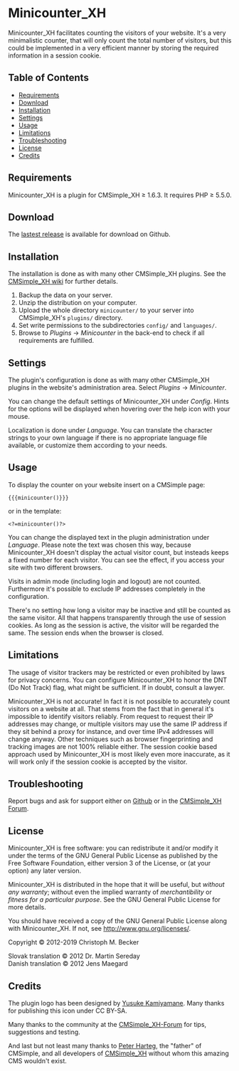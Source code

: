 # Minicounter\_XH

Minicounter\_XH facilitates counting the visitors of your website. It's
a very minimalistic counter, that will only count the total number of
visitors, but this could be implemented in a very efficient manner by
storing the required information in a session cookie.

## Table of Contents

  - [Requirements](#requirements)
  - [Download](#download)
  - [Installation](#installation)
  - [Settings](#settings)
  - [Usage](#usage)
  - [Limitations](#limitations)
  - [Troubleshooting](#troubleshooting)
  - [License](#license)
  - [Credits](#credits)

## Requirements

Minicounter\_XH is a plugin for CMSimple\_XH ≥ 1.6.3. It requires PHP ≥
5.5.0.

## Download

The [lastest release](https://github.com/cmb69/minicounter_xh/releases/latest) is available for download on Github.

## Installation

The installation is done as with many other CMSimple\_XH plugins. See
the [CMSimple\_XH
wiki](http://www.cmsimple-xh.org/wiki/doku.php/installation) for further
details.

1.  Backup the data on your server.
2.  Unzip the distribution on your computer.
3.  Upload the whole directory `minicounter/` to your server into
    CMSimple\_XH's `plugins/` directory.
4.  Set write permissions to the subdirectories `config/` and
    `languages/`.
5.  Browse to *Plugins* → *Minicounter* in the back-end to check if all
    requirements are fulfilled.

## Settings

The plugin's configuration is done as with many other CMSimple\_XH
plugins in the website's administration area. Select *Plugins* →
*Minicounter*.

You can change the default settings of Minicounter\_XH under *Config*.
Hints for the options will be displayed when hovering over the help icon
with your mouse.

Localization is done under *Language*. You can translate the character
strings to your own language if there is no appropriate language file
available, or customize them according to your needs.

## Usage

To display the counter on your website insert on a CMSimple page:

    {{{minicounter()}}}

or in the template:

    <?=minicounter()?>

You can change the displayed text in the plugin administration under
*Language*. Please note the text was chosen this way, because
Minicounter\_XH doesn't display the actual visitor count, but insteads
keeps a fixed number for each visitor. You can see the effect, if you
access your site with two different browsers.

Visits in admin mode (including login and logout) are not counted.
Furthermore it's possible to exclude IP addresses completely in the
configuration.

There's no setting how long a visitor may be inactive and still be
counted as the same visitor. All that happens transparently through the
use of session cookies. As long as the session is active, the visitor
will be regarded the same. The session ends when the browser is closed.

## Limitations

The usage of visitor trackers may be restricted or even prohibited by
laws for privacy concerns. You can configure Minicounter\_XH to honor
the DNT (Do Not Track) flag, what might be sufficient. If in doubt,
consult a lawyer.

Minicounter\_XH is not accurate\! In fact it is not possible to
accurately count visitors on a website at all. That stems from the fact
that in general it's impossible to identify visitors reliably. From
request to request their IP addresses may change, or multiple visitors
may use the same IP address if they sit behind a proxy for instance, and
over time IPv4 addresses will change anyway. Other techniques such as
browser fingerprinting and tracking images are not 100% reliable either.
The session cookie based approach used by Minicounter\_XH is most likely
even more inaccurate, as it will work only if the session cookie is
accepted by the visitor.

## Troubleshooting

Report bugs and ask for support either on [Github](https://github.com/cmb69/minicounter_xh/issues)
or in the [CMSimple_XH Forum](https://cmsimpleforum.com/).

## License

Minicounter\_XH is free software: you can redistribute it and/or modify
it under the terms of the GNU General Public License as published by
the Free Software Foundation, either version 3 of the License, or
(at your option) any later version.

Minicounter\_XH is distributed in the hope that it will be useful,
but *without any warranty*; without even the implied warranty of
*merchantibility* or *fitness for a particular purpose*. See the
GNU General Public License for more details.

You should have received a copy of the GNU General Public License
along with Minicounter\_XH.  If not, see <http://www.gnu.org/licenses/>.

Copyright © 2012-2019 Christoph M. Becker

Slovak translation © 2012 Dr. Martin Sereday  
Danish translation © 2012 Jens Maegard

## Credits

The plugin logo has been designed by [Yusuke
Kamiyamane](http://www.pinvoke.com/). Many thanks for publishing this
icon under CC BY-SA.

Many thanks to the community at the
[CMSimple\_XH-Forum](http://www.cmsimpleforum.com/) for tips,
suggestions and testing.

And last but not least many thanks to [Peter Harteg](http://harteg.dk/),
the "father" of CMSimple, and all developers of
[CMSimple\_XH](http://www.cmsimple-xh.org/) without whom this amazing
CMS wouldn't exist.
